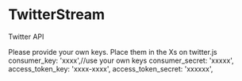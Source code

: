 # TwitterStream
Twitter API

Please provide your own keys. Place them in the Xs on twitter.js
        consumer_key: 'xxxx',//use your own keys
        consumer_secret: 'xxxxx',
        access_token_key: 'xxxx-xxxx',
        access_token_secret: 'xxxxxx',
